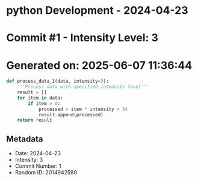 ﻿# python Development - 2024-04-23
# Commit #1 - Intensity Level: 3
# Generated on: 2025-06-07 11:36:44
```python
def process_data_1(data, intensity=3):
    '''Process data with specified intensity level'''
    result = []
    for item in data:
        if item > 0:
            processed = item * intensity + 34
            result.append(processed)
    return result
```
## Metadata
- Date: 2024-04-23
- Intensity: 3
- Commit Number: 1
- Random ID: 2014942580
